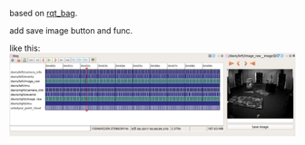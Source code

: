 based on [rqt_bag](https://github.com/ros-visualization/rqt_bag).

add save image button and func.

like this:
![pic](./rqt_bag.png)